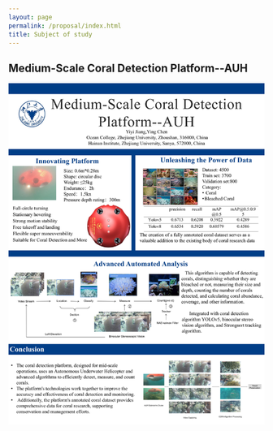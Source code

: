 ```yaml
---
layout: page
permalink: /proposal/index.html
title: Subject of study
---
```

## Medium-Scale Coral Detection Platform--AUH

<div>
<img src="/images/poster.jpg">
</div>